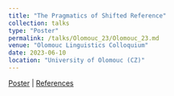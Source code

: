 ```yaml
---
title: "The Pragmatics of Shifted Reference"
collection: talks
type: "Poster"
permalink: /talks/Olomouc_23/Olomouc_23.md
venue: "Olomouc Linguistics Colloquium"
date: 2023-06-10
location: "University of Olomouc (CZ)"
---
```


[Poster](./GLOW23_poster_v2.pdf) | [References](GLOW23_poster_Refs.pdf)
